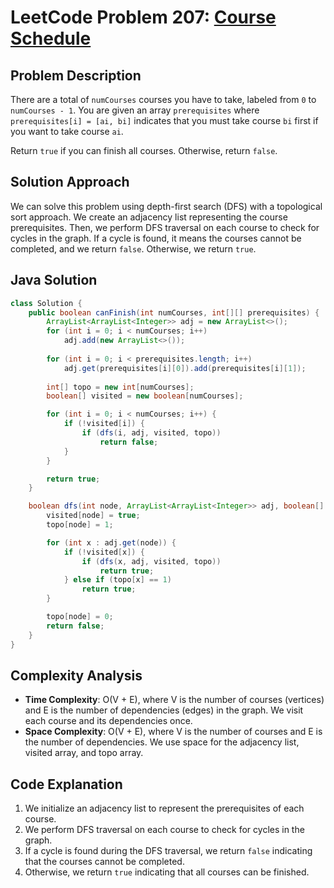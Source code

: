 # LeetCode Problem 207: [Course Schedule](https://leetcode.com/problems/course-schedule/)

## Problem Description

There are a total of `numCourses` courses you have to take, labeled from `0` to `numCourses - 1`. You are given an array `prerequisites` where `prerequisites[i] = [ai, bi]` indicates that you must take course `bi` first if you want to take course `ai`.

Return `true` if you can finish all courses. Otherwise, return `false`.

## Solution Approach

We can solve this problem using depth-first search (DFS) with a topological sort approach. We create an adjacency list representing the course prerequisites. Then, we perform DFS traversal on each course to check for cycles in the graph. If a cycle is found, it means the courses cannot be completed, and we return `false`. Otherwise, we return `true`.

## Java Solution

```java
class Solution {
    public boolean canFinish(int numCourses, int[][] prerequisites) {
        ArrayList<ArrayList<Integer>> adj = new ArrayList<>();
        for (int i = 0; i < numCourses; i++)
            adj.add(new ArrayList<>());
        
        for (int i = 0; i < prerequisites.length; i++)
            adj.get(prerequisites[i][0]).add(prerequisites[i][1]);
        
        int[] topo = new int[numCourses];
        boolean[] visited = new boolean[numCourses];

        for (int i = 0; i < numCourses; i++) {
            if (!visited[i]) {
                if (dfs(i, adj, visited, topo))
                    return false;
            }
        } 

        return true;
    }

    boolean dfs(int node, ArrayList<ArrayList<Integer>> adj, boolean[] visited, int[] topo) {
        visited[node] = true;
        topo[node] = 1;

        for (int x : adj.get(node)) {
            if (!visited[x]) {
                if (dfs(x, adj, visited, topo))
                    return true;
            } else if (topo[x] == 1)
                return true;
        }

        topo[node] = 0;
        return false;
    }
}
```

## Complexity Analysis

- **Time Complexity**: O(V + E), where V is the number of courses (vertices) and E is the number of dependencies (edges) in the graph. We visit each course and its dependencies once.
- **Space Complexity**: O(V + E), where V is the number of courses and E is the number of dependencies. We use space for the adjacency list, visited array, and topo array.

## Code Explanation

1. We initialize an adjacency list to represent the prerequisites of each course.
2. We perform DFS traversal on each course to check for cycles in the graph.
3. If a cycle is found during the DFS traversal, we return `false` indicating that the courses cannot be completed.
4. Otherwise, we return `true` indicating that all courses can be finished.

